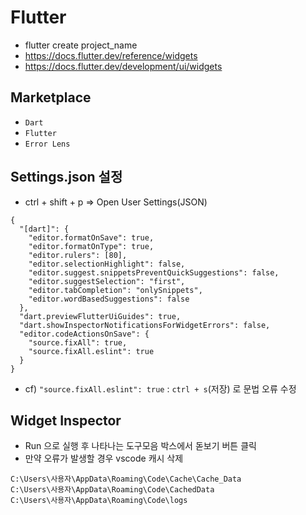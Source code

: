 # Flutter

- flutter create project_name
- https://docs.flutter.dev/reference/widgets
- https://docs.flutter.dev/development/ui/widgets

## Marketplace

- `Dart`
- `Flutter`
- `Error Lens`

## Settings.json 설정

- ctrl + shift + p => Open User Settings(JSON)

```
{
  "[dart]": {
    "editor.formatOnSave": true,
    "editor.formatOnType": true,
    "editor.rulers": [80],
    "editor.selectionHighlight": false,
    "editor.suggest.snippetsPreventQuickSuggestions": false,
    "editor.suggestSelection": "first",
    "editor.tabCompletion": "onlySnippets",
    "editor.wordBasedSuggestions": false
  },
  "dart.previewFlutterUiGuides": true,
  "dart.showInspectorNotificationsForWidgetErrors": false,
  "editor.codeActionsOnSave": {
    "source.fixAll": true,
    "source.fixAll.eslint": true
  }
}
```

- cf) `"source.fixAll.eslint": true` : `ctrl + s`(저장) 로 문법 오류 수정

## Widget Inspector

- Run 으로 실행 후 나타나는 도구모음 박스에서 돋보기 버튼 클릭
- 만약 오류가 발생할 경우 vscode 캐시 삭제

```
C:\Users\사용자\AppData\Roaming\Code\Cache\Cache_Data
C:\Users\사용자\AppData\Roaming\Code\CachedData
C:\Users\사용자\AppData\Roaming\Code\logs
```
